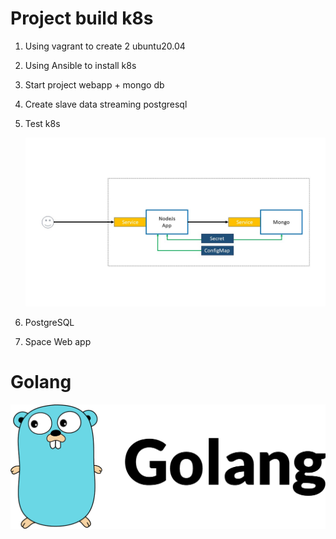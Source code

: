 # Project build k8s
1. Using vagrant to create 2 ubuntu20.04
2. Using Ansible to install k8s
3. Start project webapp + mongo db
4. Create slave data streaming postgresql
5. Test k8s

    <img src="./img/testk8s.jpg" />

6. PostgreSQL
7. Space Web app

# Golang

 <img src="./img/logo.png" />